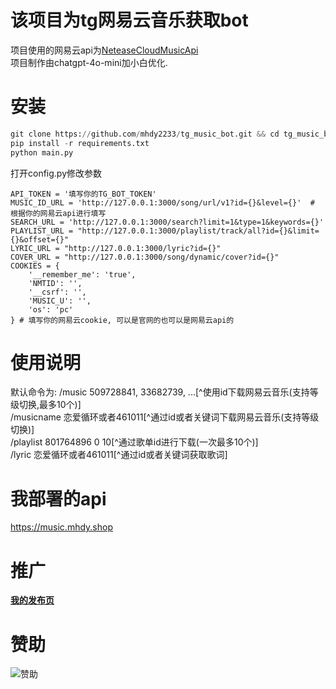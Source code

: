 # 该项目为tg网易云音乐获取bot
项目使用的网易云api为[NeteaseCloudMusicApi](https://gitlab.com/Binaryify/neteasecloudmusicapi)  
项目制作由chatgpt-4o-mini加小白优化.  

# 安装

```python
git clone https://github.com/mhdy2233/tg_music_bot.git && cd tg_music_bot
pip install -r requirements.txt
python main.py
```

打开config.py修改参数
```
API_TOKEN = '填写你的TG_BOT_TOKEN'
MUSIC_ID_URL = 'http://127.0.0.1:3000/song/url/v1?id={}&level={}'  # 根据你的网易云api进行填写
SEARCH_URL = 'http://127.0.0.1:3000/search?limit=1&type=1&keywords={}'
PLAYLIST_URL = "http://127.0.0.1:3000/playlist/track/all?id={}&limit={}&offset={}"
LYRIC_URL = "http://127.0.0.1:3000/lyric?id={}"
COVER_URL = "http://127.0.0.1:3000/song/dynamic/cover?id={}"
COOKIES = {
    '__remember_me': 'true',
    'NMTID': '',
    '__csrf': '',
    'MUSIC_U': '',
    'os': 'pc'
} # 填写你的网易云cookie, 可以是官网的也可以是网易云api的

```

# 使用说明
默认命令为: 
/music 509728841, 33682739, ...[^使用id下载网易云音乐(支持等级切换,最多10个)]  
/musicname 恋爱循环或者461011[^通过id或者关键词下载网易云音乐(支持等级切换)]  
/playlist 801764896 0 10[^通过歌单id进行下载(一次最多10个)]  
/lyric 恋爱循环或者461011[^通过id或者关键词获取歌词]  

# 我部署的api
https://music.mhdy.shop  

# 推广
**[我的发布页](https://mohuangdiyu.com)**  

# 赞助
![赞助](https://fj.mhdyapp.buzz/2024-08-05-04-23-46.jpg)